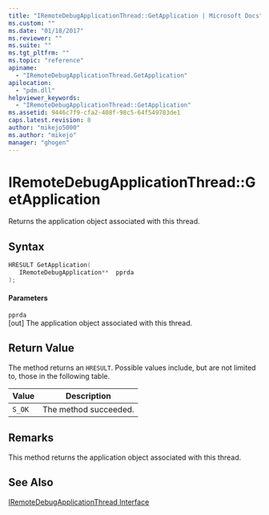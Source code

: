 ```yaml
---
title: "IRemoteDebugApplicationThread::GetApplication | Microsoft Docs"
ms.custom: ""
ms.date: "01/18/2017"
ms.reviewer: ""
ms.suite: ""
ms.tgt_pltfrm: ""
ms.topic: "reference"
apiname: 
  - "IRemoteDebugApplicationThread.GetApplication"
apilocation: 
  - "pdm.dll"
helpviewer_keywords: 
  - "IRemoteDebugApplicationThread::GetApplication"
ms.assetid: 9446c7f9-cfa2-408f-98c5-64f549783de1
caps.latest.revision: 8
author: "mikejo5000"
ms.author: "mikejo"
manager: "ghogen"
---
```

# IRemoteDebugApplicationThread::GetApplication
Returns the application object associated with this thread.  
  
## Syntax  
  
```cpp
HRESULT GetApplication(  
   IRemoteDebugApplication**  pprda  
);  
```  
  
#### Parameters  
 `pprda`  
 [out] The application object associated with this thread.  
  
## Return Value  
 The method returns an `HRESULT`. Possible values include, but are not limited to, those in the following table.  
  
|Value|Description|  
|-----------|-----------------|  
|`S_OK`|The method succeeded.|  
  
## Remarks  
 This method returns the application object associated with this thread.  
  
## See Also  
 [IRemoteDebugApplicationThread Interface](../../winscript/reference/iremotedebugapplicationthread-interface.md)